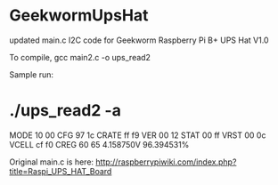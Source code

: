 # GeekwormUpsHat
updated main.c I2C code for Geekworm Raspberry Pi B+ UPS Hat V1.0

To compile,
gcc main2.c -o ups_read2

Sample run:
# ./ups_read2 -a
MODE 10 00
CFG 97 1c
CRATE ff f9
VER 00 12
STAT 00 ff
VRST 00 0c
VCELL cf f0
CREG 60 65
4.158750V 96.394531%

Original main.c is here:
http://raspberrypiwiki.com/index.php?title=Raspi_UPS_HAT_Board
